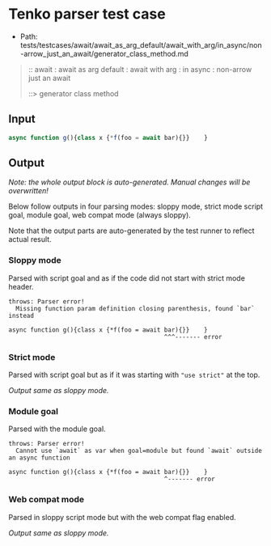 # Tenko parser test case

- Path: tests/testcases/await/await_as_arg_default/await_with_arg/in_async/non-arrow_just_an_await/generator_class_method.md

> :: await : await as arg default : await with arg : in async : non-arrow just an await
>
> ::> generator class method

## Input

`````js
async function g(){class x {*f(foo = await bar){}}    }
`````

## Output

_Note: the whole output block is auto-generated. Manual changes will be overwritten!_

Below follow outputs in four parsing modes: sloppy mode, strict mode script goal, module goal, web compat mode (always sloppy).

Note that the output parts are auto-generated by the test runner to reflect actual result.

### Sloppy mode

Parsed with script goal and as if the code did not start with strict mode header.

`````
throws: Parser error!
  Missing function param definition closing parenthesis, found `bar` instead

async function g(){class x {*f(foo = await bar){}}    }
                                           ^^^------- error
`````

### Strict mode

Parsed with script goal but as if it was starting with `"use strict"` at the top.

_Output same as sloppy mode._

### Module goal

Parsed with the module goal.

`````
throws: Parser error!
  Cannot use `await` as var when goal=module but found `await` outside an async function

async function g(){class x {*f(foo = await bar){}}    }
                                           ^------- error
`````


### Web compat mode

Parsed in sloppy script mode but with the web compat flag enabled.

_Output same as sloppy mode._
